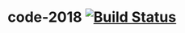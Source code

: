 # code-2018 [![Build Status](https://travis-ci.com/Team846/code-2018.svg?token=tpE86Pot4Ee9s29syzMc&branch=master)](https://travis-ci.com/Team846/code-2018)
